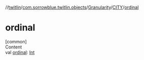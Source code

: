 //[twitlin](../../../index.md)/[com.sorrowblue.twitlin.objects](../../index.md)/[Granularity](../index.md)/[CITY](index.md)/[ordinal](ordinal.md)



# ordinal  
[common]  
Content  
val [ordinal](ordinal.md): [Int](https://kotlinlang.org/api/latest/jvm/stdlib/kotlin/-int/index.html)  



